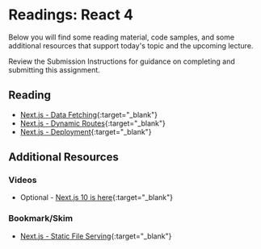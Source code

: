 # Readings: React 4

Below you will find some reading material, code samples, and some additional resources that support today's topic and the upcoming lecture.

Review the Submission Instructions for guidance on completing and submitting this assignment.

## Reading

- [Next.js - Data Fetching](https://nextjs.org/learn/basics/data-fetching){:target="_blank"}
- [Next.js - Dynamic Routes](https://nextjs.org/learn/basics/dynamic-routes){:target="_blank"}
- [Next.js - Deployment](https://nextjs.org/learn/basics/deploying-nextjs-app){:target="_blank"}


## Additional Resources

### Videos

- Optional - [Next.js 10 is here](https://www.youtube.com/watch?v=JWCS5IdECVI){:target="_blank"}

### Bookmark/Skim

- [Next.js - Static File Serving](https://nextjs.org/docs/basic-features/static-file-serving){:target="_blank"}
